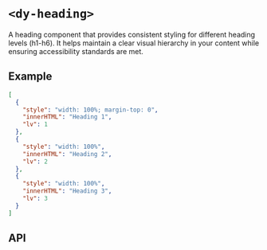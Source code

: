 # `<dy-heading>`

A heading component that provides consistent styling for different heading levels (h1-h6). It helps maintain a clear visual hierarchy in your content while ensuring accessibility standards are met.

## Example

<gbp-example name="dy-heading" src="https://esm.sh/duoyun-ui/elements/heading">

```json
[
  {
    "style": "width: 100%; margin-top: 0",
    "innerHTML": "Heading 1",
    "lv": 1
  },
  {
    "style": "width: 100%",
    "innerHTML": "Heading 2",
    "lv": 2
  },
  {
    "style": "width: 100%",
    "innerHTML": "Heading 3",
    "lv": 3
  }
]
```

</gbp-example>

## API

<gbp-api src="/src/elements/heading.ts"></gbp-api>
